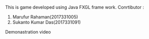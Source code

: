This is game developed using Java FXGL frame work.
Conrtibutor : 
1. Marufur Rahaman(2017331005)
2. Sukanto Kumar Das(2017331091)


Demonastration video

